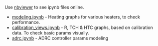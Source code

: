 Use [nbviewer](https://nbviewer.org/) to see ipynb files online.

- [modeling.ipynb](https://nbviewer.org/github/puzrin/reflow_micro/blob/master/doc/modeling/modeling.ipynb) - Heating graphs
  for various heaters, to check performance.
- [calibration_views.ipynb](https://nbviewer.org/github/puzrin/reflow_micro/blob/master/doc/modeling/calibration_views.ipynb) - R, TCH & HTC
  graphs, based on calibration data. To check basic params visually.
- [adrc.ipynb](https://nbviewer.org/github/puzrin/reflow_micro/blob/master/doc/modeling/adrc.ipynb) - ADRC controller params modeling
